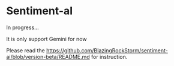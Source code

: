 # Sentiment-aI

In progress...

It is only support Gemini for now

Please read the https://github.com/BlazingRockStorm/sentiment-ai/blob/version-beta/README.md for instruction.

